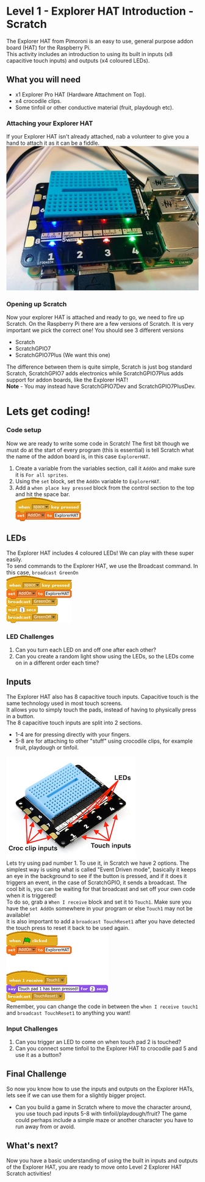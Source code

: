 # Level 1 -  Explorer HAT Introduction - Scratch
The Explorer HAT from Pimoroni is an easy to use, general purpose addon board (HAT) for the Raspberry Pi.   
This activity includes an introduction to using its built in inputs (x8 capacitive touch inputs) and outputs (x4 coloured LEDs).

## What you will need
 - x1 Explorer Pro HAT (Hardware Attachment on Top).
 - x4 crocodile clips.
 - Some tinfoil or other conductive material (fruit, playdough etc).

### Attaching your Explorer HAT
If your Explorer HAT isn't already attached, nab a volunteer to give you a hand to attach it as it can be a fiddle.   
![](images/ExplorerAttached.jpg)    

### Opening up Scratch   
Now your explorer HAT is attached and ready to go, we need to fire up Scratch. On the Raspberry Pi there are a few versions of Scratch. It is very important we pick the correct one!
You should see 3 different versions
- Scratch   
- ScratchGPIO7   
- ScratchGPIO7Plus (We want this one)   

The difference between them is quite simple, Scratch is just bog standard Scratch, ScratchGPIO7 adds electronics while ScratchGPIO7Plus adds support for addon boards, like the Explorer HAT!   
**Note** - You may instead have ScratchGPIO7Dev and ScratchGPIO7PlusDev.

# Lets get coding!
### Code setup
Now we are ready to write some code in Scratch! The first bit though we must do at the start of every program (this is essential) is tell Scratch what the name of the addon board is, in this case ```ExplorerHAT```.   
1. Create a variable from the variables section, call it ```AddOn``` and make sure it is ```For all sprites```.
2. Using the ```set``` block, set the ```AddOn``` variable to ```ExplorerHAT```.
3. Add a ```when place key pressed``` block from the control section to the top and hit the space bar.       
![](images/Setup.gif) 
<div class="page-break"></div>
     
## LEDs
The Explorer HAT includes 4 coloured LEDs! We can play with these super easily.   
To send commands to the Explorer HAT, we use the Broadcast command. In this case, ```broadcast GreenOn```   
![](images/LEDs1.gif)   

### LED Challenges
1. Can you turn each LED on and off one after each other?
2. Can you create a random light show using the LEDs, so the LEDs come on in a different order each time?

## Inputs
The Explorer HAT also has 8 capacitive touch inputs. Capacitive touch is the same technology used in most touch screens.   
It allows you to simply touch the pads, instead of having to physically press in a button.  
The 8 capacitive touch inputs are split into 2 sections.   
- 1-4 are for pressing directly with your fingers.
- 5-8 are for attaching to other "stuff" using crocodile clips, for example fruit, playdough or tinfoil.   
  
![](images/explorerdiagram.png)    
Lets try using pad number 1. To use it, in Scratch we have 2 options. The simplest way is using what is called "Event Driven mode", basically it keeps an eye in the background to see if the button is pressed, and if it does it triggers an event, in the case of ScratchGPIO, it sends a broadcast. The cool bit is, you can be waiting for that broadcast and set off your own code when it is triggered!   
To do so, grab a ```When I receive``` block and set it to ```Touch1```. Make sure you have the ```set AddOn``` somewhere in your program or else ```Touch1``` may not be available!   
It is also important to add a ```broadcast TouchReset1``` after you have detected the touch press to reset it back to be used again.     
![](images/Touch1.gif)   
Remember, you can change the code in between the ```when I receive touch1``` and ```broadcast TouchReset1``` to anything you want!   
### Input Challenges  
1. Can you trigger an LED to come on when touch pad 2 is touched?   
2. Can you connect some tinfoil to the Explorer HAT to crocodile pad 5 and use it as a button?   

## Final Challenge   
So now you know how to use the inputs and outputs on the Explorer HATs, lets see if we can use them for a slightly bigger project.    
-  Can you build a game in Scratch where to move the character around, you use touch pad inputs 5-8 with tinfoil/playdough/fruit? The game could perhaps include a simple maze or another character you have to run away from or avoid.   

## What's next?
Now you have a basic understanding of using the built in inputs and outputs of the Explorer HAT, you are ready to move onto Level 2 Explorer HAT Scratch activities!
